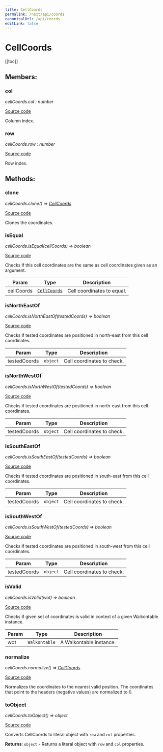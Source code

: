```yaml
---
title: CellCoords
permalink: /next/api/coords
canonicalUrl: /api/coords
editLink: false
---
```


# CellCoords

[[toc]]
## Members:

### col

_cellCoords.col : number_

[Source code](https://github.com/handsontable/handsontable/blob/develop/src/3rdparty/walkontable/src/cell/coords.js#L19)

Column index.



### row

_cellCoords.row : number_

[Source code](https://github.com/handsontable/handsontable/blob/develop/src/3rdparty/walkontable/src/cell/coords.js#L13)

Row index.


## Methods:

### clone

_cellCoords.clone() ⇒ [CellCoords](./coords/)_

[Source code](https://github.com/handsontable/handsontable/blob/develop/src/3rdparty/walkontable/src/cell/coords.js#L118)

Clones the coordinates.



### isEqual

_cellCoords.isEqual(cellCoords) ⇒ boolean_

[Source code](https://github.com/handsontable/handsontable/blob/develop/src/3rdparty/walkontable/src/cell/coords.js#L52)

Checks if this cell coordinates are the same as cell coordinates given as an argument.


| Param | Type | Description |
| --- | --- | --- |
| cellCoords | [`CellCoords`](#CellCoords) | Cell coordinates to equal. |



### isNorthEastOf

_cellCoords.isNorthEastOf(testedCoords) ⇒ boolean_

[Source code](https://github.com/handsontable/handsontable/blob/develop/src/3rdparty/walkontable/src/cell/coords.js#L96)

Checks if tested coordinates are positioned in north-east from this cell coordinates.


| Param | Type | Description |
| --- | --- | --- |
| testedCoords | `object` | Cell coordinates to check. |



### isNorthWestOf

_cellCoords.isNorthWestOf(testedCoords) ⇒ boolean_

[Source code](https://github.com/handsontable/handsontable/blob/develop/src/3rdparty/walkontable/src/cell/coords.js#L76)

Checks if tested coordinates are positioned in north-east from this cell coordinates.


| Param | Type | Description |
| --- | --- | --- |
| testedCoords | `object` | Cell coordinates to check. |



### isSouthEastOf

_cellCoords.isSouthEastOf(testedCoords) ⇒ boolean_

[Source code](https://github.com/handsontable/handsontable/blob/develop/src/3rdparty/walkontable/src/cell/coords.js#L66)

Checks if tested coordinates are positioned in south-east from this cell coordinates.


| Param | Type | Description |
| --- | --- | --- |
| testedCoords | `object` | Cell coordinates to check. |



### isSouthWestOf

_cellCoords.isSouthWestOf(testedCoords) ⇒ boolean_

[Source code](https://github.com/handsontable/handsontable/blob/develop/src/3rdparty/walkontable/src/cell/coords.js#L86)

Checks if tested coordinates are positioned in south-west from this cell coordinates.


| Param | Type | Description |
| --- | --- | --- |
| testedCoords | `object` | Cell coordinates to check. |



### isValid

_cellCoords.isValid(wot) ⇒ boolean_

[Source code](https://github.com/handsontable/handsontable/blob/develop/src/3rdparty/walkontable/src/cell/coords.js#L33)

Checks if given set of coordinates is valid in context of a given Walkontable instance.


| Param | Type | Description |
| --- | --- | --- |
| wot | `Walkontable` | A Walkontable instance. |



### normalize

_cellCoords.normalize() ⇒ [CellCoords](./coords/)_

[Source code](https://github.com/handsontable/handsontable/blob/develop/src/3rdparty/walkontable/src/cell/coords.js#L106)

Normalizes the coordinates to the nearest valid position. The coordinates that point
to the headers (negative values) are normalized to 0.



### toObject

_cellCoords.toObject() ⇒ object_

[Source code](https://github.com/handsontable/handsontable/blob/develop/src/3rdparty/walkontable/src/cell/coords.js#L127)

Converts CellCoords to literal object with `row` and `col` properties.


**Returns**: `object` - Returns a literal object with `row` and `col` properties.  
